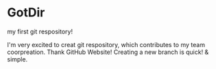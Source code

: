 GotDir
======

my first git respository!

I'm very excited to creat git respository, which contributes to my team coorpreation. Thank GitHub Website!
Creating a new branch is quick! & simple.
